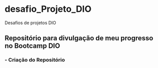 # desafio_Projeto_DIO
Desafios de projetos DIO
## Repositório para divulgação de meu progresso no Bootcamp DIO
### - Criação do Repositório
